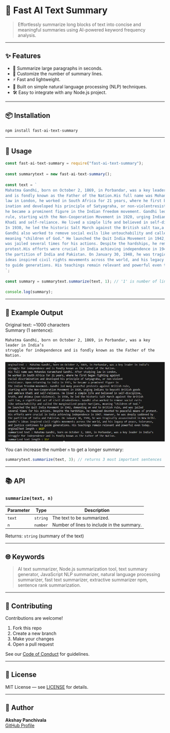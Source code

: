 

# 🧠 Fast AI Text Summary

> Effortlessly summarize long blocks of text into concise and meaningful summaries using AI-powered keyword frequency analysis.

---

## ✨ Features

- 📜 Summarize large paragraphs in seconds.
- 🔢 Customize the number of summary lines.
- ⚡ Fast and lightweight.
- 🧠 Built on simple natural language processing (NLP) techniques.
- 🛠️ Easy to integrate with any Node.js project.

---

## 📦 Installation

```bash
npm install fast-ai-text-summary
```

---

## 🚀 Usage

```javascript
const fast-ai-text-summary = require("fast-ai-text-summary");

const summarytext = new fast-ai-text-summary();

const text = `
Mahatma Gandhi, born on October 2, 1869, in Porbandar, was a key leader in India’s struggle for independence
and is fondly known as the Father of the Nation.His full name was Mohandas Karamchand Gandhi. After studying
law in London, he worked in South Africa for 21 years, where he first began fighting against racial discrim-
ination and developed his principle of Satyagraha, or non-violentresistance. Upon returning to India in 1915,
he became a prominent figure in the Indian freedom movement. Gandhi led many peaceful protests against British
rule, starting with the Non-Cooperation Movement in 1920, urging Indians to boycott British goods and embrace
Khadi and self-reliance. He lived a simple life and believed in self-discipline, truth, and ahinsa(non-violence).
In 1930, he led the historic Salt March against the British salt tax,a significant act of civil disobedience.
Gandhi also worked to remove social evils like untouchability and called the marginalized people Harijans,
meaning "children of God." He launched the Quit India Movement in 1942, demanding an end to British rule, and
was jailed several times for his actions. Despite the hardships, he remained devoted to peaceful means of
protest.His efforts were crucial in India achieving independence in 1947. However, he was deeply saddened by
the partition of India and Pakistan. On January 30, 1948, he was tragically assassinated in New Delhi.Gandhi's
ideas inspired civil rights movements across the world, and his legacy of peace, tolerance, and justice continues
to guide generations. His teachings remain relevant and powerful even today.
`;

const summary = summarytext.summarize(text, 1); // '1' is number of lines/sentences in summary

console.log(summary);
```

---

## 🧪 Example Output

Original text: ~1000 characters  
Summary (1 sentence):

```text
Mahatma Gandhi, born on October 2, 1869, in Porbandar, was a key leader in India’s
struggle for independence and is fondly known as the Father of the Nation.
```

![Alt text](https://github.com/AkshayPanchivala/fast-ai-text-summary/blob/main/assets/outputImage.png)


You can increase the number `n` to get a longer summary:

```javascript
summarytext.summarize(text, 3); // returns 3 most important sentences
```
---


## 📚 API

### `summarize(text, n)`

| Parameter | Type     | Description                                      |
|-----------|----------|--------------------------------------------------|
| `text`    | `string` | The text to be summarized.                      |
| `n`       | `number` | Number of lines to include in the summary. |

Returns: `string` (summary of the text)

---

## 🌐 Keywords

> AI text summarizer, Node.js summarization tool, text summary generator, JavaScript NLP summarizer, natural language processing summarizer, fast text summarizer, extractive summarizer npm, sentence rank summarization.

---


## 🤝 Contributing

Contributions are welcome!

1. Fork this repo
2. Create a new branch
3. Make your changes
4. Open a pull request

See our [Code of Conduct](https://github.com/AkshayPanchivala/fast-ai-text-summary/blob/main/CODE_OF_CONDUCT.md) for guidelines.

---

## 📜 License

MIT License — see [LICENSE](https://github.com/AkshayPanchivala/fast-ai-text-summary/blob/main/LICENSE.txt) for details.

---

## 👤 Author

**Akshay Panchivala**  
[GitHub Profile](https://github.com/AkshayPanchivala/fast-ai-text-summary)

